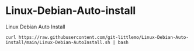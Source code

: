 # Linux-Debian-Auto-install
Linux Debian Auto Install
```shell
curl https://raw.githubusercontent.com/git-littlemo/Linux-Debian-Auto-install/main/Linux-Debian-AutoInstall.sh | bash
```
